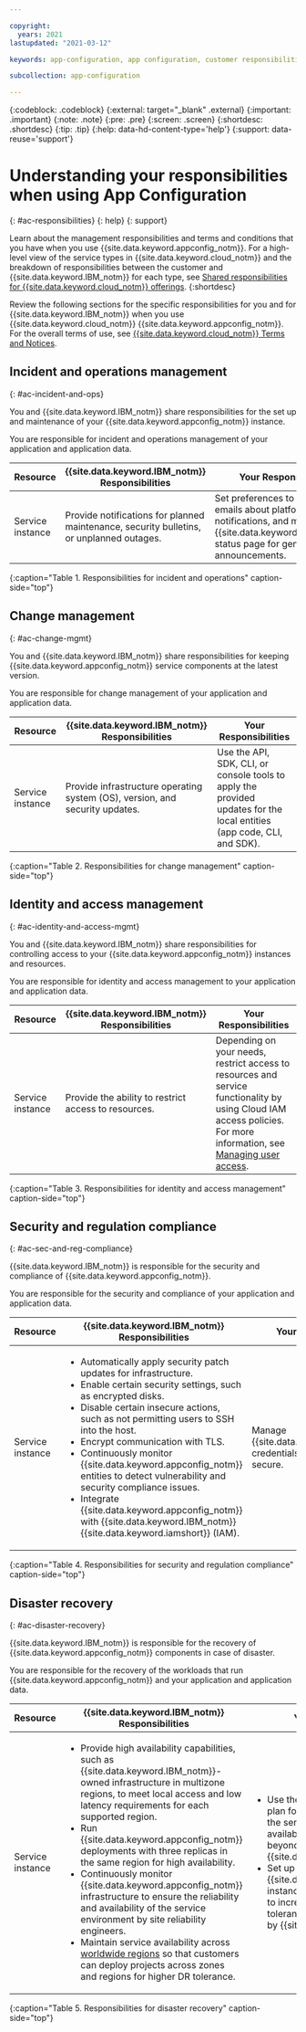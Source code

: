 ```yaml
---

copyright:
  years: 2021
lastupdated: "2021-03-12"

keywords: app-configuration, app configuration, customer responsibilities, IBM responsibilities, terms and conditions, disaster recovery, toolchain backup

subcollection: app-configuration

---
```


{:codeblock: .codeblock}
{:external: target="_blank" .external}
{:important: .important}
{:note: .note}
{:pre: .pre}
{:screen: .screen}
{:shortdesc: .shortdesc}
{:tip: .tip}
{:help: data-hd-content-type='help'}
{:support: data-reuse='support'}

# Understanding your responsibilities when using App Configuration
{: #ac-responsibilities}
{: help}
{: support}

Learn about the management responsibilities and terms and conditions that you have when you use {{site.data.keyword.appconfig_notm}}. For a high-level view of the service types in {{site.data.keyword.cloud_notm}} and the breakdown of responsibilities between the customer and {{site.data.keyword.IBM_notm}} for each type, see [Shared responsibilities for {{site.data.keyword.cloud_notm}} offerings](/docs/overview?topic=overview-shared-responsibilities).
{:shortdesc}

Review the following sections for the specific responsibilities for you and for {{site.data.keyword.IBM_notm}} when you use {{site.data.keyword.cloud_notm}} {{site.data.keyword.appconfig_notm}}. For the overall terms of use, see [{{site.data.keyword.cloud_notm}} Terms and Notices](/docs/overview/terms-of-use?topic=overview-terms).

## Incident and operations management
{: #ac-incident-and-ops}

You and {{site.data.keyword.IBM_notm}} share responsibilities for the set up and maintenance of your {{site.data.keyword.appconfig_notm}} instance.

You are responsible for incident and operations management of your application and application data.

|Resource     |{{site.data.keyword.IBM_notm}} Responsibilities |Your Responsibilities |
|-------------|-----------------------|-----------------------|
|Service instance |Provide notifications for planned maintenance, security bulletins, or unplanned outages. |Set preferences to receive emails about platform notifications, and monitor the {{site.data.keyword.cloud_notm}} status page for general announcements. |
{:caption="Table 1. Responsibilities for incident and operations" caption-side="top"}

## Change management
{: #ac-change-mgmt}

You and {{site.data.keyword.IBM_notm}} share responsibilities for keeping {{site.data.keyword.appconfig_notm}} service components at the latest version.

You are responsible for change management of your application and application data.

|Resource     |{{site.data.keyword.IBM_notm}} Responsibilities |Your Responsibilities |
|-------------|-----------------------|-----------------------|
|Service instance |Provide infrastructure operating system (OS), version, and security updates. |Use the API, SDK, CLI, or console tools to apply the provided updates for the local entities (app code, CLI, and SDK). |
{:caption="Table 2. Responsibilities for change management" caption-side="top"}

## Identity and access management
{: #ac-identity-and-access-mgmt}

You and {{site.data.keyword.IBM_notm}} share responsibilities for controlling access to your {{site.data.keyword.appconfig_notm}} instances and resources.

You are responsible for identity and access management to your application and application data.

|Resource     |{{site.data.keyword.IBM_notm}} Responsibilities |Your Responsibilities |
|-------------|-----------------------|-----------------------|
|Service instance |Provide the ability to restrict access to resources.	|Depending on your needs, restrict access to resources and service functionality by using Cloud IAM access policies. For more information, see [Managing user access](/docs/app-configuration?topic=app-configuration-ac-service-access-management). |
{:caption="Table 3. Responsibilities for identity and access management" caption-side="top"}

## Security and regulation compliance
{: #ac-sec-and-reg-compliance}

{{site.data.keyword.IBM_notm}} is responsible for the security and compliance of {{site.data.keyword.appconfig_notm}}. 

You are responsible for the security and compliance of your application and application data.

|Resource     |{{site.data.keyword.IBM_notm}} Responsibilities |Your Responsibilities |
|-------------|-----------------------|-----------------------|
|Service instance |<ul><li>Automatically apply security patch updates for infrastructure.</li><li>Enable certain security settings, such as encrypted disks.</li><li>Disable certain insecure actions, such as not permitting users to SSH into the host.</li><li>Encrypt communication with TLS.</li><li>Continuously monitor {{site.data.keyword.appconfig_notm}} entities to detect vulnerability and security compliance issues.</li><li>Integrate {{site.data.keyword.appconfig_notm}} with {{site.data.keyword.IBM_notm}} {{site.data.keyword.iamshort}} (IAM).</li></ul> |Manage {{site.data.keyword.cloud_notm}} credentials, and keep credentials secure. |
{:caption="Table 4. Responsibilities for security and regulation compliance" caption-side="top"}

## Disaster recovery
{: #ac-disaster-recovery}

{{site.data.keyword.IBM_notm}} is responsible for the recovery of {{site.data.keyword.appconfig_notm}} components in case of disaster.

You are responsible for the recovery of the workloads that run {{site.data.keyword.appconfig_notm}} and your application and application data.

|Resource     |{{site.data.keyword.IBM_notm}} Responsibilities |Your Responsibilities |
|-------------|-----------------------|-----------------------|
|Service instance |<ul><li>Provide high availability capabilities, such as {{site.data.keyword.IBM_notm}}-owned infrastructure in multizone regions, to meet local access and low latency requirements for each supported region. </li><li>Run {{site.data.keyword.appconfig_notm}} deployments with three replicas in the same region for high availability.</li><li>Continuously monitor {{site.data.keyword.appconfig_notm}} infrastructure to ensure the reliability and availability of the service environment by site reliability engineers.</li><li>Maintain service availability across [worldwide regions](/docs/app-configuration?topic=app-configuration-ac-regions-endpoints#ac-regions) so that customers can deploy projects across zones and regions for higher DR tolerance.</li></ul> |<ul><li>Use the list of [available regions](/docs/app-configuration?topic=app-configuration-ac-regions-endpoints#ac-regions) to plan for and create new instances of the service to meet performance and availability requirements above and beyond the default provided by {{site.data.keyword.IBM_notm}}.</li><li>Set up additional {{site.data.keyword.appconfig_notm}} instances across zones and regions to increase disaster recovery tolerance above the default provided by {{site.data.keyword.IBM_notm}}.</li></ul>
{:caption="Table 5. Responsibilities for disaster recovery" caption-side="top"}

